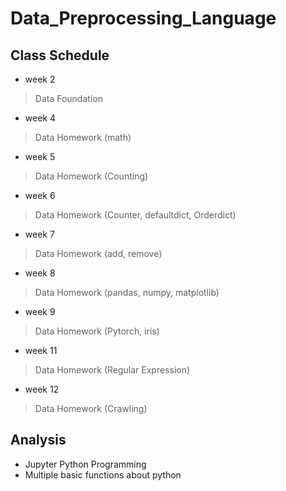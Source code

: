 # Data_Preprocessing_Language
## Class Schedule
- week 2
> Data Foundation <br/>

- week 4
> Data Homework (math) <br/>

- week 5
> Data Homework (Counting) <br/>

- week 6
> Data Homework (Counter, defaultdict, Orderdict) <br/>

- week 7
> Data Homework (add, remove) <br/>

- week 8
> Data Homework (pandas, numpy, matplotlib) <br/>

- week 9
> Data Homework (Pytorch, iris) <br/>

- week 11
> Data Homework (Regular Expression) <br/>

- week 12
> Data Homework (Crawling) <br/>

## Analysis
- Jupyter Python Programming
- Multiple basic functions about python
